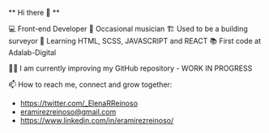 ** Hi there 👋 **

💻 Front-end Developer 
🎼 Occasional musician
🏗️ Used to be a building surveyor
🌱 Learning HTML, SCSS, JAVASCRIPT and REACT
📚 First code at Adalab-Digital

🔨🔧 I am currently improving my GitHub repository - WORK IN PROGRESS




📫 How to reach me, connect and grow together:

 - https://twitter.com/_ElenaRReinoso
 - eramirezreinoso@gmail.com
 - https://www.linkedin.com/in/eramirezreinoso/
 
